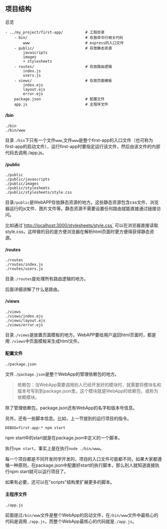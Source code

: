 ## 项目结构
总览
```
- ../my_project/first-app/          # 工程目录
    - bin/                          # 存放命令行相关代码
        www                         # express的入口文件
    - public/                       # 存放静态资源
        javascripts
        images
        + stylesheets
    - routes/                       # 存放路由逻辑
        index.js
        users.js
    - views/                        # 存放页面模板
        index.ejs
        layout.ejs
        error.ejs
    package.json                    # 配置文件
    app.js                          # 主程序文件

```
#### /bin

```
./bin
./bin/www
```

目录`./bin`下只有一个文件`www`,文件`www`是整个first-app的入口文件（也可称为first-app的启动文件），运行first-app时要指定运行该文件，然后由该文件的内部代码去调用./app.js。

#### /public

```
./public
./public/javascripts
./public/images
./public/stylesheets
./public/stylesheets/style.css
```

目录`/public`是WebAPP存放静态资源的地方。这些静态资源包含css文件、浏览器运行的js文件、图片文件等。静态资源不需要设置任何路由就能直接通过链接访问。

比如通过\`[http://localhost:3000/stylesheets/style.css\`](http://localhost:3000/stylesheets/style.css) 可以在浏览器直接读取style.css，这样做的目的是方便浏览器在解析html页面时更方便得获得静态资源。

#### /routes

```
./routes
./routes/index.js
./routes/users.js
```

目录`./routes`是处理所有路由逻辑的地方。

后面详细讲解了什么是路由。

#### /views

```
./views
./views/index.ejs
./views/layout.ejs
./views/error.ejs
```

目录`./views`是放置页面模板的地方。WebAPP要给用户返回html页面时，都是用`./views`中页面模板来生成html文件。

#### 配置文件

```
./package.json
```

文件`./package.json`是整个WebApp的管理依赖包的地方。

> 依赖包：当WebApp需要调用别人已经开发好的模块时，就需要将模块名和版本号写到到package.json里。这个模块就是WebApp的依赖包，或称为依赖模块。

除了管理依赖包，package.json还有WebApp的名字和版本号信息。

另外，还有一些脚本信息。比如，上一节提到的运行项目的指令。

```
DEBUG=first-app:* npm start
```

npm start中的start就是在package.json中定义的一个脚本。

执行`npm start`，事实上是在执行`node ./bin/www`。

每一个项目都是不同开发同学开发的，项目的入口文件可能都不同，如果大家都遵循一种原则，在package.json中配置好start的执行脚本，那么别人就知道直接执行npm start就可以运行项目了。

如果有必要，还可以在"scripts"结构里扩展更多的脚本。

#### 主程序文件

```
./app.js
```

前面提过`/bin/www`文件是整个WebApp的启动文件，在`/bin/www`文件中最核心的代码是调用`./app.js`，而整个WebApp最核心的代码就是`./app.js`。

